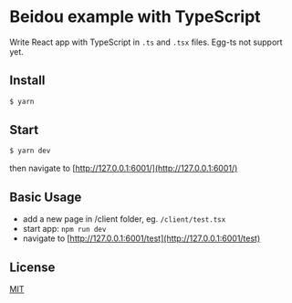 # Beidou example with TypeScript

Write React app with TypeScript in `.ts` and `.tsx` files. Egg-ts not support yet.

## Install

```bash
$ yarn
```

## Start

```bash
$ yarn dev
```

then navigate to [http://127.0.0.1:6001/](http://127.0.0.1:6001/)

## Basic Usage

- add a new page in /client folder, eg. `/client/test.tsx`
- start app: `npm run dev`
- navigate to [http://127.0.0.1:6001/test](http://127.0.0.1:6001/test)

## License

[MIT](LICENSE)
